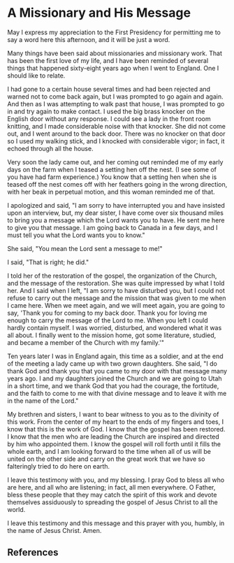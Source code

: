 # A Missionary and His Message

May I express my appreciation to the First Presidency for permitting me to say
a word here this afternoon, and it will be just a word.

Many things have been said about missionaries and missionary work. That has
been the first love of my life, and I have been reminded of several things
that happened sixty-eight years ago when I went to England. One I should like
to relate.

I had gone to a certain house several times and had been rejected and warned
not to come back again, but I was prompted to go again and again. And then as
I was attempting to walk past that house, I was prompted to go in and try
again to make contact. I used the big brass knocker on the English door
without any response. I could see a lady in the front room knitting, and I
made considerable noise with that knocker. She did not come out, and I went
around to the back door. There was no knocker on that door so I used my
walking stick, and I knocked with considerable vigor; in fact, it echoed
through all the house.

Very soon the lady came out, and her coming out reminded me of my early days
on the farm when I teased a setting hen off the nest. (I see some of you have
had farm experience.) You know that a setting hen when she is teased off the
nest comes off with her feathers going in the wrong direction, with her beak
in perpetual motion, and this woman reminded me of that.

I apologized and said, "I am sorry to have interrupted you and have insisted
upon an interview, but, my dear sister, I have come over six thousand miles to
bring you a message which the Lord wants you to have. He sent me here to give
you that message. I am going back to Canada in a few days, and I must tell you
what the Lord wants you to know."

She said, "You mean the Lord sent a message to me!"

I said, "That is right; he did."

I told her of the restoration of the gospel, the organization of the Church,
and the message of the restoration. She was quite impressed by what I told
her. And I said when I left, "I am sorry to have disturbed you, but I could
not refuse to carry out the message and the mission that was given to me when
I came here. When we meet again, and we will meet again, you are going to say,
'Thank you for coming to my back door. Thank you for loving me enough to carry
the message of the Lord to me. When you left I could hardly contain myself. I
was worried, disturbed, and wondered what it was all about. I finally went to
the mission home, got some literature, studied, and became a member of the
Church with my family.'"

Ten years later I was in England again, this time as a soldier, and at the end
of the meeting a lady came up with two grown daughters. She said, "I do thank
God and thank you that you came to my door with that message many years ago. I
and my daughters joined the Church and we are going to Utah in a short time,
and we thank God that you had the courage, the fortitude, and the faith to
come to me with that divine message and to leave it with me in the name of the
Lord."

My brethren and sisters, I want to bear witness to you as to the divinity of
this work. From the center of my heart to the ends of my fingers and toes, I
know that this is the work of God. I know that the gospel has been restored. I
know that the men who are leading the Church are inspired and directed by him
who appointed them. I know the gospel will roll forth until it fills the whole
earth, and I am looking forward to the time when all of us will be united on
the other side and carry on the great work that we have so falteringly tried
to do here on earth.

I leave this testimony with you, and my blessing. I pray God to bless all who
are here, and all who are listening; in fact, all men everywhere. O Father,
bless these people that they may catch the spirit of this work and devote
themselves assiduously to spreading the gospel of Jesus Christ to all the
world.

I leave this testimony and this message and this prayer with you, humbly, in
the name of Jesus Christ. Amen.

## References

